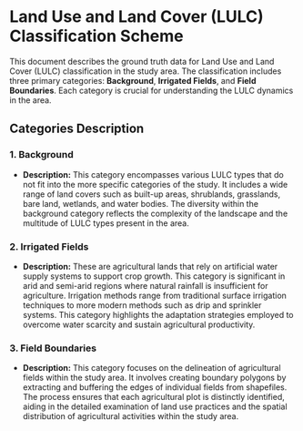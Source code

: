 
# Land Use and Land Cover (LULC) Classification Scheme

This document describes the ground truth data for Land Use and Land Cover (LULC) classification in the study area. The classification includes three primary categories: **Background**, **Irrigated Fields**, and **Field Boundaries**. Each category is crucial for understanding the LULC dynamics in the area.

## Categories Description

### 1. Background

- **Description:** This category encompasses various LULC types that do not fit into the more specific categories of the study. It includes a wide range of land covers such as built-up areas, shrublands, grasslands, bare land, wetlands, and water bodies. The diversity within the background category reflects the complexity of the landscape and the multitude of LULC types present in the area.

### 2. Irrigated Fields

- **Description:** These are agricultural lands that rely on artificial water supply systems to support crop growth. This category is significant in arid and semi-arid regions where natural rainfall is insufficient for agriculture. Irrigation methods range from traditional surface irrigation techniques to more modern methods such as drip and sprinkler systems. This category highlights the adaptation strategies employed to overcome water scarcity and sustain agricultural productivity.

### 3. Field Boundaries

- **Description:** This category focuses on the delineation of agricultural fields within the study area. It involves creating boundary polygons by extracting and buffering the edges of individual fields from shapefiles. The process ensures that each agricultural plot is distinctly identified, aiding in the detailed examination of land use practices and the spatial distribution of agricultural activities within the study area.

